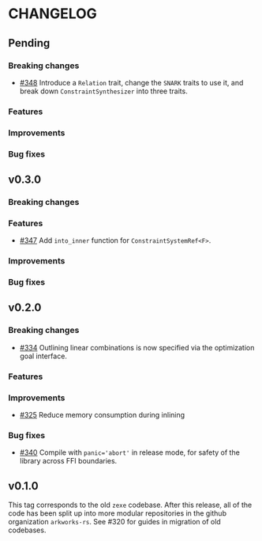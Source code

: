 # CHANGELOG

## Pending

### Breaking changes
- [\#348](https://github.com/arkworks-rs/snark/pull/334) Introduce a `Relation` trait, change the `SNARK` traits to use it, and break down `ConstraintSynthesizer` into three traits.

### Features

### Improvements

### Bug fixes

## v0.3.0

### Breaking changes

### Features
- [\#347](https://github.com/arkworks-rs/snark/pull/347) Add `into_inner` function for `ConstraintSystemRef<F>`.

### Improvements

### Bug fixes


## v0.2.0

### Breaking changes
- [\#334](https://github.com/arkworks-rs/snark/pull/334) Outlining linear combinations is now specified via the optimization goal interface.

### Features

### Improvements
- [\#325](https://github.com/arkworks-rs/snark/pull/325) Reduce memory consumption during inlining

### Bug fixes
- [\#340](https://github.com/arkworks-rs/snark/pull/340) Compile with `panic='abort'` in release mode, for safety of the library across FFI boundaries.



## v0.1.0

This tag corresponds to the old `zexe` codebase.
After this release, all of the code has been split up into
more modular repositories in the github organization `arkworks-rs`.
See #320 for guides in migration of old codebases.
